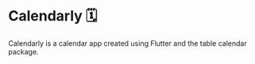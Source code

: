 # Calendarly :spiral_calendar:

Calendarly is a calendar app created using Flutter and the table calendar package.


